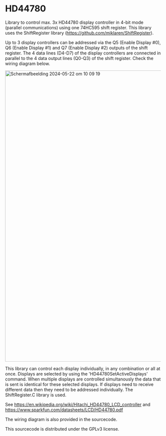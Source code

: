 # HD44780
   Library to control max. 3x HD44780 display controller in 4-bit mode (parallel communications) using one 74HC595 shift register. This library uses the ShiftRegister library (https://github.com/mjklaren/ShiftRegister).
   
   Up to 3 display controllers can be addressed via the Q5 (Enable Display #0), Q6 (Enable Display #1) and Q7 (Enable Display #2)
   outputs of the shift register. The 4 data lines (D4-D7) of the display controllers are connected in parallel to the 
   4 data output lines (Q0-Q3) of the shift register. Check the wiring diagram below.
   
<img width="940" alt="Scherm­afbeelding 2024-05-22 om 10 09 19" src="https://github.com/mjklaren/HD44780/assets/127024801/01db77ee-a291-44d5-832e-2ff3b92a1333">
   
   This library can control each display individually, in any combination or all at once. Displays are selected by using the
   'HD44780SetActiveDisplays' command. When multiple displays are controlled simultanously the data that is sent is identical for 
   these selected displays. If displays need to receive different data then they need to be addressed individually.
   The ShiftRegister.C library is used.

   See https://en.wikipedia.org/wiki/Hitachi_HD44780_LCD_controller and https://www.sparkfun.com/datasheets/LCD/HD44780.pdf

   The wiring diagram is also provided in the sourcecode.

   This sourcecode is distributed under the GPLv3 license.

   
